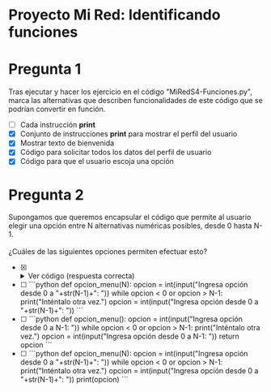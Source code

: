 # Proyecto Mi Red: Identificando funciones

# Pregunta 1

Tras ejecutar y hacer los ejercicio en el código "MiRedS4-Funciones.py",
marca las alternativas que describen funcionalidades de este código que
se podrían convertir en función. 
- [ ] Cada instrucción **print**
- [X] Conjunto de instrucciones **print** para mostrar el perfil del usuario
- [X] Mostrar texto de bienvenida
- [X] Código para solicitar todos los datos del perfil de usuario
- [X] Código para que el usuario escoja una opción

# Pregunta 2

Supongamos que queremos encapsular el código que permite al usuario elegir
una opción entre N alternativas numéricas posibles, desde 0 hasta N-1.\
<br>
¿Cuáles de las siguientes opciones permiten efectuar esto?

- [X] <details><summary>Ver código (respuesta correcta)</summary>
  <p>

  ```python
  def opcion_menu(N):
      opcion = int(input("Ingresa opción desde 0 a "+str(N-1)+": "))
      while opcion < 0 or opcion > N-1:
          print("Inténtalo otra vez.")
          opcion = int(input("Ingresa opción desde 0 a "+str(N-1)+": "))
      return opcion
  ```
  <p>
  </detailes>

- [ ] <span>
  ```python
  def opcion_menu(N):
      opcion = int(input("Ingresa opción desde 0 a "+str(N-1)+": "))
      while opcion < 0 or opcion > N-1:
          print("Inténtalo otra vez.")
          opcion = int(input("Ingresa opción desde 0 a "+str(N-1)+": "))
  ```
  </span>

- [ ] <span>
  ```python
  def opcion_menu():
      opcion = int(input("Ingresa opción desde 0 a N-1: "))
      while opcion < 0 or opcion > N-1:
          print("Inténtalo otra vez.")
          opcion = int(input("Ingresa opción desde 0 a N-1: "))
      return opcion
  ```
  </span>

- [ ] <span>
  ```python
  def opcion_menu(N):
      opcion = int(input("Ingresa opción desde 0 a "+str(N-1)+": "))
      while opcion < 0 or opcion > N-1:
          print("Inténtalo otra vez.")
          opcion = int(input("Ingresa opción desde 0 a "+str(N-1)+": "))
      print(opcion)
  ```
  </span>
